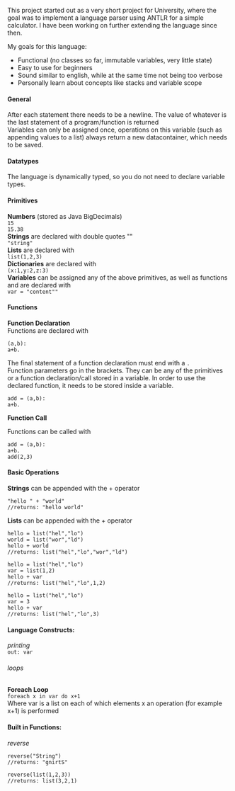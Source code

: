 This project started out as a very short project for University, where the goal was to implement a language parser
using ANTLR for a simple calculator. I have been working on further extending the language since then.

My goals for this language:

* Functional (no classes so far, immutable variables, very little state)
* Easy to use for beginners
* Sound similar to english, while at the same time not being too verbose
* Personally learn about concepts like stacks and variable scope

#### General

After each statement there needs to be a newline. The value of whatever is the last statement of 
a program/function is returned<br>
Variables can only be assigned once, operations on this variable (such as appending values to a list) 
always return a new datacontainer, which needs to be saved.

#### Datatypes
The language is dynamically typed, so you do not need to declare variable types.

#### Primitives
**Numbers** (stored as Java BigDecimals) <br>
`15` <br>
`15.38` <br>
**Strings** are declared with double quotes "" <br>
`"string"` <br>
**Lists** are declared with <br>
`list(1,2,3)` <br>
**Dictionaries** are declared with <br>
`(x:1,y:2,z:3)` <br>
**Variables** can be assigned any of the above primitives, as well as functions and are declared with <br>
`var = "content""`

#### Functions

**Function Declaration**  <br>
Functions are declared with 
```
(a,b):
a+b.
```
The final statement of a function declaration must end with a `.`<br> 
Function parameters go in the brackets. 
They can be any of the primitives or a function declaration/call stored in a variable.
In order to use the declared function, it needs to be stored inside a variable.
```
add = (a,b):
a+b.
``` 
 
**Function Call**  <br>

Functions can be called with
```
add = (a,b):
a+b.
add(2,3)
```
#### Basic Operations
**Strings** can be appended with the + operator <br>
```
"hello " + "world"
//returns: "hello world"
```

**Lists** can be appended with the + operator <br>
```
hello = list("hel","lo")
world = list("wor","ld")
hello + world
//returns: list("hel","lo","wor","ld")
```

```
hello = list("hel","lo")
var = list(1,2)
hello + var
//returns: list("hel","lo",1,2)
```

```
hello = list("hel","lo")
var = 3
hello + var
//returns: list("hel","lo",3)
```

#### Language Constructs:

*printing* <br>
`out: var`

###### loops
**Foreach Loop** <br>
`foreach x in var do x+1` <br>
Where var is a list on each of which elements x an operation (for example x+1) is performed

#### Built in Functions:
*reverse* <br>
```
reverse("String")
//returns: "gnirtS"
```
```
reverse(list(1,2,3))
//returns: list(3,2,1)
```
